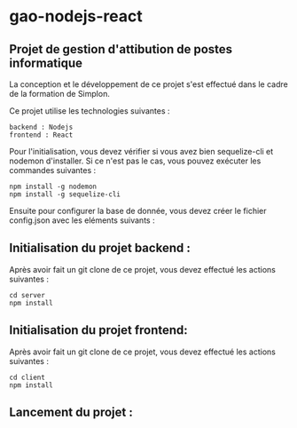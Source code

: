 # gao-nodejs-react
## Projet de gestion d'attibution de postes informatique

La conception et le développement de ce projet s'est effectué dans le cadre de la formation de Simplon.

Ce projet utilise les technologies suivantes :

    backend : Nodejs
    frontend : React
    
    
Pour l'initialisation, vous devez vérifier si vous avez bien sequelize-cli et nodemon d'installer. Si ce n'est pas le cas, vous pouvez exécuter les commandes suivantes :

    npm install -g nodemon
    npm install -g sequelize-cli
    
Ensuite pour configurer la base de donnée, vous devez créer le fichier config.json avec les eléments suivants : 



## Initialisation du projet backend :

Après avoir fait un git clone de ce projet, vous devez effectué les actions suivantes :

    cd server
    npm install


## Initialisation du projet frontend:

Après avoir fait un git clone de ce projet, vous devez effectué les actions suivantes :

    cd client
    npm install

## Lancement du projet :
  
